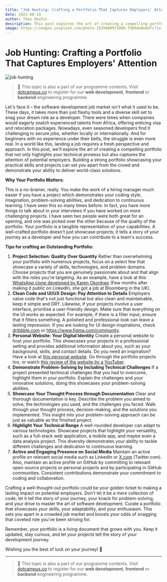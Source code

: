 ```yaml
---
title: "Job Hunting: Crafting a Portfolio That Captures Employers' Attention"
date: 2023-08-19
author: Theo Okafor
description: This post explores the art of creating a compelling portfolio that not only highlights your technical prowess but also captures the attention of potential employers.
image: https://images.unsplash.com/photo-1529400971008-f566de0e6dfc?ixlib=rb-4.0.3&q=85&fm=jpg&crop=entropy&cs=srgb&w=3600
---
```


# Job Hunting: Crafting a Portfolio That Captures Employers' Attention

![job hunting](https://images.unsplash.com/photo-1529400971008-f566de0e6dfc?ixlib=rb-4.0.3&q=85&fm=jpg&crop=entropy&cs=srgb&w=3600)

> 📢 This topic is also a part of our programme contents. Visit [dotcampus.co](http://dotcampus.co) to register for our **web development**, **frontend** or **backend** engineering programme.

Let's face it – the software development job market isn't what it used to be. These days, it takes more than just flashy tools and a diverse skill set to snag your dream role as a developer. There were times when companies would eagerly snatch experienced talents from Africa, offering enticing visa and relocation packages. Nowadays, even seasoned developers find it challenging to secure jobs, whether locally or internationally. And for beginners with no experience under their belts, the struggle is even more real. In a world like this, landing a job requires a fresh perspective and approach. In this post, we'll explore the art of creating a compelling portfolio that not only highlights your technical prowess but also captures the attention of potential employers. Building a strong portfolio showcasing your practical skills and projects can set you apart from the crowd and demonstrate your ability to deliver world-class solutions.

**Why Your Portfolio Matters:**

This is a no-brainer, really. You make the work of a hiring manager much easier if you have a project which demonstrates your coding style, imagination, problem-solving abilities, and dedication to continuous learning. I have seen this so many times before. In fact, you have more things to talk about in your interviews if you have worked on more challenging projects. I have seen two people were both great for an opening, and one was picked over the other because of the quality of the portfolio. Your portfolio is a tangible representation of your capabilities. A well-crafted portfolio doesn't just showcase projects; it tells a story of your journey as a developer and how you can contribute to a team's success.

**Tips for crafting an Outstanding Portfolio:**

1. **Project Selection: Quality Over Quantity**
   Rather than overwhelming your portfolio with numerous projects, focus on a select few that showcase a variety of skills, technologies, and problem domains. Choose projects that you are genuinely passionate about and that align with the roles you're targeting. As an example, have a look at this [WhatsApp clone developed by Karen Okonkwo](https://whatsapp-clone-web.netlify.app/) (Few months after making it public on LinkedIn, she got a job at Bloomberg in the UK).
2. **Clean Code and UI/UX Design: Pay Attention to Details**
   Employers value code that's not just functional but also clean and maintainable, keep it simple and DRY. Likewise, if your projects involve a user interface, prioritise a user-friendly design. Make sure that everything on the UI works as expected. For example, if there is a filter input, ensure that it filters something. A polished and professional look can leave a lasting impression.
   If you are looking for UI design inspirations, check [dribbble.com](http://dribbble.com) or https://www.figma.com/community.
3. **Personal Website: Your Digital Identity**
   Create a personal website to host your portfolio. This showcases your projects in a professional setting and provides additional information about you, such as your background, skills, and contact details. Do you need an inspiration? Have a look at [this personal website](https://stefantopalovicdev.vercel.app/). Go through the portfolio projects too, or watch [this review of the website by a YouTuber](https://www.youtube.com/watch?v=VjiWpGR82t0).
4. **Demonstrate Problem-Solving by Including Technical Challenges**
   If a project presented technical challenges that you had to overcome, highlight them in your portfolio. Explain the challenges and your innovative solutions, doing this showcases your problem-solving abilities.
5. **Showcase Your Thought Process through Documentation**
   Clear and thorough documentation is key. Describe the problem you aimed to solve, the technologies you used, and the challenges you faced. Walk through your thought process, decision-making, and the solutions you implemented. This insight into your problem-solving approach can be just as valuable as the finished project.
6. **Highlight Your Technical Range**
   A well-rounded developer can adapt to various technologies. Showcase projects that highlight your versatility, such as a full-stack web application, a mobile app, and maybe even a data analysis project. This diversity demonstrates your ability to tackle different challenges and dedication to continuous learning.
7. **Active and Engaging Presence on Social Media**
   Maintain an active profile on relevant social media such as LinkedIn or [X.com](http://X.com) (Twitter.com). Also, maintain an active profile on GitHub by committing to relevant open-source projects or personal projects and by participating in GitHub communities. Consistent contributions demonstrate your commitment to coding and collaboration.

Crafting a well-thought-out portfolio could be your golden ticket to making a lasting impact on potential employers. Don't let it be a mere collection of code; let it tell the story of your journey, your knack for problem-solving, and your drive to master the art of software development. Curate a portfolio that showcases your skills, your adaptability, and your enthusiasm. This sets you apart in a crowded job market and boosts your odds of snagging that coveted role you've been striving for.

Remember, your portfolio is a living document that grows with you. Keep it updated, stay curious, and let your projects tell the story of your development journey.

Wishing you the best of luck on your journey! 🎉

---
> 📢 This topic is also a part of our programme contents. Visit [dotcampus.co](http://dotcampus.co) to register for our **web development**, **frontend** or **backend** engineering programme.